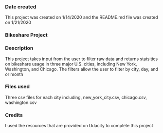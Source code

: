 ### Date created
This project was created on 1/14/2020 and the README.md file was created on 1/21/2020

### Bikeshare Project

### Description
This project takes input from the user to filter raw data and returns statsitics on bikeshare usage in three major U.S. cities, including New York, Washington, and Chicago. The filters allow the user to filter by city, day, and or month

### Files used
Three csv files for each city including, new_york_city.csv, chicago.csv, washington.csv

### Credits
I used the resources that are provided on Udacity to complete this project

